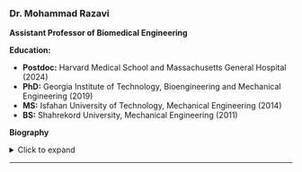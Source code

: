 ### Dr. Mohammad Razavi  
**Assistant Professor of Biomedical Engineering**

**Education:**
- **Postdoc:** Harvard Medical School and Massachusetts General Hospital (2024)  
- **PhD:** Georgia Institute of Technology, Bioengineering and Mechanical Engineering (2019)  
- **MS:** Isfahan University of Technology, Mechanical Engineering (2014)  
- **BS:** Shahrekord University, Mechanical Engineering (2011)  

**Biography**  
<details> <summary>Click to expand</summary> Dr. Mohammad Razavi, Ph.D., is an Assistant Professor in the Department of Mechanical and Materials Engineering at the University of Nebraska–Lincoln (UNL). Before joining UNL, he completed his postdoctoral fellowship at Harvard Medical School and Massachusetts General Hospital and earned his Ph.D. in Bioengineering and Mechanical Engineering from the Georgia Institute of Technology. By combining engineering principles with biological science, Dr. Razavi’s research program aims to address critical challenges in health and medicine. Dr. Razavi has been recognized with several awards, including: - The American Heart Association Predoctoral Fellowship - The NIH National Research Service Award (F32) Postdoctoral Fellowship - The NIH Pathway to Independence Award (declined) - The LE&RN Young Investigator Travel Award </details>



---

